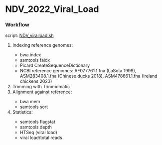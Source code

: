 # NDV_2022_Viral_Load

### Workflow
script: <a href="NDV_viralload.sh">NDV_viralload.sh</a>
<ol>
  <li>Indexing reference genomes: </li> <ul>
    <li>bwa index</li> 
    <li>samtools faidx</li>
    <li>Picard CreateSequenceDictionary</li>
    <li>NCBI reference genomes: AF077761.1.fna (LaSota 1999), ASM283408.1.fna (Chinese ducks 2018), ASM478661.1.fna (Ireland chickens 2023)</li></ul>
  
  <li>Trimming with Trimmomatic</li>
  
  <li>Alignment against reference: </li><ul>
    <li>bwa mem</li>
    <li>samtools sort</li></ul>
    
  <li>Statistics: </li><ul>
    <li>samtools flagstat</li>
    <li>samtools depth</li>
    <li>HTSeq (viral load)</li>
    <li>viral load/total reads</li></ul>
</ol>
